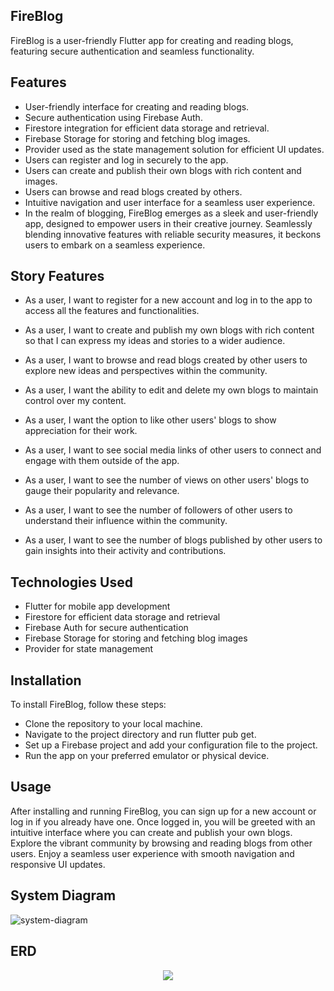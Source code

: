 ## FireBlog
FireBlog is a user-friendly Flutter app for creating and reading blogs, featuring secure authentication and seamless functionality.

## Features
- User-friendly interface for creating and reading blogs.
- Secure authentication using Firebase Auth.
- Firestore integration for efficient data storage and retrieval.
- Firebase Storage for storing and fetching blog images.
- Provider used as the state management solution for efficient UI updates.
- Users can register and log in securely to the app.
- Users can create and publish their own blogs with rich content and images.
- Users can browse and read blogs created by others.
- Intuitive navigation and user interface for a seamless user experience.
- In the realm of blogging, FireBlog emerges as a sleek and user-friendly app, designed to empower users in their creative journey. Seamlessly blending innovative features with reliable security measures, it beckons users to embark on a seamless experience.

## Story Features

  - As a user, I want to register for a new account and log in to the app to access all the features and functionalities.

  - As a user, I want to create and publish my own blogs with rich content so that I can express my ideas and stories to a wider audience.

  - As a user, I want to browse and read blogs created by other users to explore new ideas and perspectives within the community.

  - As a user, I want the ability to edit and delete my own blogs to maintain control over my content.

  - As a user, I want the option to like other users' blogs to show appreciation for their work.

  - As a user, I want to see social media links of other users to connect and engage with them outside of the app.

  - As a user, I want to see the number of views on other users' blogs to gauge their popularity and relevance.

  - As a user, I want to see the number of followers of other users to understand their influence within the community.

  - As a user, I want to see the number of blogs published by other users to gain insights into their activity and contributions.



## Technologies Used
- Flutter for mobile app development
- Firestore for efficient data storage and retrieval
- Firebase Auth for secure authentication
- Firebase Storage for storing and fetching blog images
- Provider for state management

## Installation
To install FireBlog, follow these steps:

- Clone the repository to your local machine.
- Navigate to the project directory and run flutter pub get.
- Set up a Firebase project and add your configuration file to the project.
- Run the app on your preferred emulator or physical device.

## Usage
After installing and running FireBlog, you can sign up for a new account or log in if you already have one. Once logged in, you will be greeted with an intuitive interface where you can create and publish your own blogs. Explore the vibrant community by browsing and reading blogs from other users. Enjoy a seamless user experience with smooth navigation and responsive UI updates.

## System Diagram
![system-diagram](https://github.com/ahmaddioxide/FireBlog/assets/75989502/cd92b52b-10a8-4a4d-9963-85091d7fbe58)

## ERD
<p align="center">
  <img src="https://github.com/ahmaddioxide/FireBlog/assets/75989502/2ac405bd-6a0f-4862-b238-88ab77819b6f">
</p>

